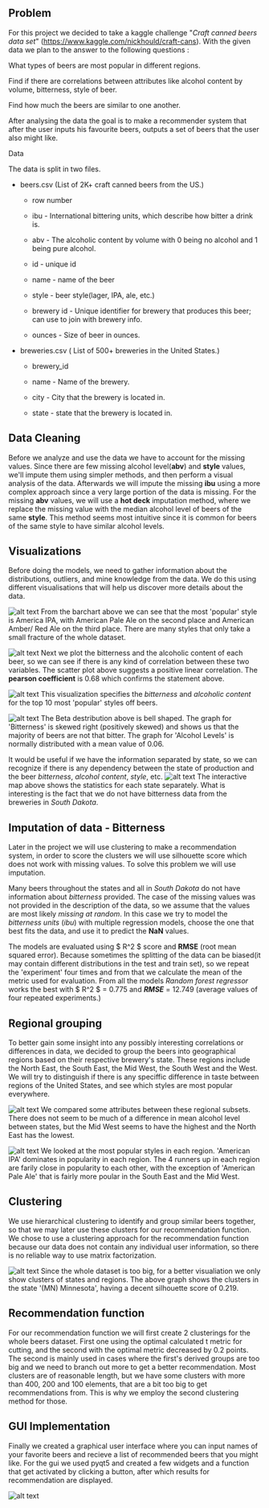 ## Problem

For this project we decided to take a kaggle challenge "*Craft canned beers data set*" (https://www.kaggle.com/nickhould/craft-cans). With the given data we plan to the answer to the following questions :

What types of beers are most popular in different regions.

Find if there are correlations between attributes like alcohol content by volume, bitterness, style of beer.

Find how much the beers are similar to one another.

After analysing the data the goal is to make a recommender system that after the user inputs his favourite beers, outputs a set of beers that the user also might like.

Data

The data is split in two files.

- beers.csv (List of 2K+ craft canned beers from the US.)

  - row number

  - ibu - International bittering units, which describe how bitter a drink is.

  - abv - The alcoholic content by volume with 0 being no alcohol and 1 being pure alcohol.

  - id - unique id

  - name - name of the beer

  - style - beer style(lager, IPA, ale, etc.)

  - brewery id - Unique identifier for brewery that produces this beer; can use to join with brewery info.

  - ounces - Size of beer in ounces.

- breweries.csv ( List of 500+ breweries in the United States.)

  - brewery_id

  - name - Name of the brewery.

  - city - City that the brewery is located in.

  - state - state that the brewery is located in.



## Data Cleaning

Before we analyze and use the data we have to account for the missing values.
Since there are few missing alcohol level(**abv**) and **style** values, we'll impute them using simpler methods, and then perform a visual analysis of the data. Afterwards we will impute the missing **ibu** using a more complex approach since a very large portion of the data is missing.
For the missing **abv** values, we will use a **hot deck** imputation method, where we replace the missing value with the median alcohol level of beers of the same **style**. This method seems most intuitive since it is common for beers of the same style to have similar alcohol levels.

## Visualizations

Before doing the models, we need to gather information about the distributions, outliers, and mine knowledge from the data. We do this using different visualisations that will help us discover more details about the data.

![alt text](https://github.com/in-droid/PR21INRAKT/blob/master/images/styleDist.png?raw=true)
From the barchart above we can see that the most 'popular' style is America IPA, with American Pale Ale on the second place and American Amber/ Red Ale on the third place. There are many styles that only take a small fracture of the whole dataset.

![alt text](https://github.com/in-droid/PR21INRAKT/blob/master/images/scatterPlot.png?raw=true)
Next we plot the bitterness and the alcoholic content of each beer, so we can see if there is any kind of correlation between these two variables. The scatter plot above suggests a positive linear correlation.
The **pearson coefficient** is 0.68 which confirms the statement above.

![alt text](https://github.com/in-droid/PR21INRAKT/blob/master/images/catPlot.png?raw=true)
This visualization specifies the *bitterness* and *alcoholic content* for the top 10 most 'popular' styles off beers.

![alt text](https://github.com/in-droid/PR21INRAKT/blob/master/images/betaDist.png?raw=true)
The Beta destribution above is bell shaped. The graph for 'Bitterness' is skewed right (positively skewed) and shows us that the majority of beers are not that bitter. The graph for 'Alcohol Levels' is normally distributed with a mean value of 0.06.

It would be useful if we have the information separated by state, so we can recognize if there is any dependency between the state of production and the beer *bitterness*, *alcohol content*, *style*, etc.
![alt text](https://github.com/in-droid/PR21INRAKT/blob/master/images/stateMap.png?raw=true)
The interactive map above shows the statistics for each state separately. What is interesting is the fact that we do not have bitterness data from the breweries in *South Dakota*.

## Imputation of data - Bitterness

Later in the project we will use clustering to make a recommendation system, in order to score the clusters we will use silhouette score which does not work with missing values. To solve this problem we will use imputation.

Many beers throughout the states and all in *South Dakota* do not have information about *bitterness* provided. The case of the missing values was not provided in the description of the data, so we assume that the values are most likely *missing at random*. In this case we try to model the *bitterness units* (*ibu*) with multiple regression models, choose the one that best fits the data, and use it to predict the **NaN** values.

The models are evaluated using $ R^2 $ score and **RMSE** (root mean squared error). Because sometimes the splitting of the data can be biased(it may contain different distributions in the test and train set), so we repeat the 'experiment' four times and from that we calculate the mean of the metric used for evaluation.
From all the models *Random forest regressor* works the best with $ R^2 $ = 0.775 and ***RMSE*** = 12.749 (average values of four repeated experiments.)

## Regional grouping

To better gain some insight into any possibly interesting correlations or differences in data, we decided to group the beers into geographical regions based on their respective brewery's state. These regions include the North East, the South East, the Mid West, the South West and the West. 
We will try to distinguish if there is any speciffic difference in taste between regions of the United States, and see which styles are most popular everywhere.

![alt text](https://github.com/in-droid/PR21INRAKT/blob/master/images/regionAlc.png?raw=true)
We compared some attributes between these regional subsets. 
There does not seem to be much of a difference in mean alcohol level between states, but the Mid West seems to have the highest and the North East has the lowest.

![alt text](https://github.com/in-droid/PR21INRAKT/blob/master/images/regionStyle.png?raw=true)
We looked at the most popular styles in each region.
'American IPA' dominates in popularity in each region. The 4 runners up in each region are farily close in popularity to each other, with the exception of 'American Pale Ale' that is fairly more poular in the South East and the Mid West.

## Clustering

We use hierarchical clustering to identify and group similar beers together, so that we may later use these clusters for our recommendation function. 
We chose to use a clustering approach for the recommendation function because our data does not contain any individual user information, so there is no reliable way to use matrix factorization.

![alt text](https://github.com/in-droid/PR21INRAKT/blob/master/images/clustering.png?raw=true)
Since the whole dataset is too big, for a better visualiation we only show clusters of states and regions.
The above graph shows the clusters in the state '(MN) Minnesota', having a decent silhouette score of 0.219. 

## Recommendation function

For our recommendation function we will first create 2 clusterings for the whole beers dataset. First one using the optimal calculated t metric for cutting, and the second with the optimal metric decreased by 0.2 points. The second is mainly used in cases where the first's derived groups are too big and we need to branch out more to get a better recommendation. 
Most clusters are of reasonable length, but we have some clusters with more than 400, 200 and 100 elements, that are a bit too big to get recommendations from. This is why we employ the second clustering method for those.

## GUI Implementation

Finally we created a graphical user interface where you can input names of your favorite beers and recieve a list of recommended beers that you might like.
For the gui we used pyqt5 and created a few widgets and a function that get activated by clicking a button, after which results for recommendation are displayed.

![alt text](https://github.com/in-droid/PR21INRAKT/blob/master/images/gui.png?raw=true)
